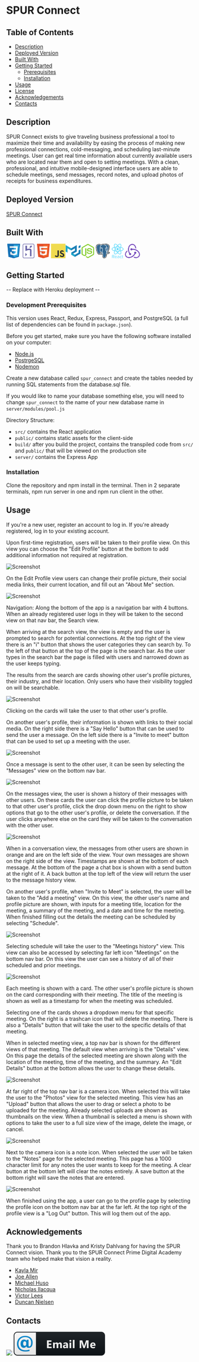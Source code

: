 # SPUR Connect

## Table of Contents

- [Description](#description)
- [Deployed Version](#deployed-version)
- [Built With](#built-with)
- [Getting Started](#getting-started)
  - [Prerequisites](#prerequisites)
  - [Installation](#installation)
- [Usage](#usage)
- [License](#license)
- [Acknowledgements](#acknowledgements)
- [Contacts](#contacts)

## Description

SPUR Connect exists to give traveling business professional a tool to maximize their time and availability by easing the process of making new professional connections, cold-messaging, and scheduling last-minute meetings. User can get real time information about currently available users who are located near them and open to setting meetings. With a clean, professional, and intuitive mobile-designed interface users are able to schedule meetings, send messages, record notes, and upload photos of receipts for business expenditures.

## Deployed Version

[SPUR Connect](https://spur-connect.herokuapp.com/)

## Built With

<a href="https://developer.mozilla.org/en-US/docs/Web/CSS"><img src="https://raw.githubusercontent.com/devicons/devicon/master/icons/css3/css3-original.svg" height="40px" width="40px" /></a><a href="https://www.heroku.com/"><img src="https://raw.githubusercontent.com/devicons/devicon/master/icons/heroku/heroku-original.svg" height="40px" width="40px" /></a><a href="https://developer.mozilla.org/en-US/docs/Web/HTML"><img src="https://raw.githubusercontent.com/devicons/devicon/master/icons/html5/html5-original.svg" height="40px" width="40px" /></a><a href="https://developer.mozilla.org/en-US/docs/Web/JavaScript"><img src="https://raw.githubusercontent.com/devicons/devicon/master/icons/javascript/javascript-original.svg" height="40px" width="40px" /></a><a href="https://material-ui.com/"><img src="https://raw.githubusercontent.com/devicons/devicon/master/icons/materialui/materialui-original.svg" height="40px" width="40px" /></a><a href="https://nodejs.org/en/"><img src="https://raw.githubusercontent.com/devicons/devicon/master/icons/nodejs/nodejs-original.svg" height="40px" width="40px" /></a><a href="https://www.postgresql.org/"><img src="https://raw.githubusercontent.com/devicons/devicon/master/icons/postgresql/postgresql-original.svg" height="40px" width="40px" /></a><a href="https://reactjs.org/"><img src="https://raw.githubusercontent.com/devicons/devicon/master/icons/react/react-original-wordmark.svg" height="40px" width="40px" /></a><a href="https://redux.js.org/"><img src="https://raw.githubusercontent.com/devicons/devicon/master/icons/redux/redux-original.svg" height="40px" width="40px" /></a>

## Getting Started

 -- Replace with Heroku deployment --


### Development Prerequisites

This version uses React, Redux, Express, Passport, and PostgreSQL (a full list of dependencies can be found in `package.json`).

Before you get started, make sure you have the following software installed on your computer:

- [Node.js](https://nodejs.org/en/)
- [PostrgeSQL](https://www.postgresql.org/)
- [Nodemon](https://nodemon.io/)

Create a new database called `spur_connect` and create the tables needed by running SQL statements from the database.sql file.

If you would like to name your database something else, you will need to change `spur_connect` to the name of your new database name in `server/modules/pool.js`

Directory Structure:

- `src/` contains the React application
- `public/` contains static assets for the client-side
- `build/` after you build the project, contains the transpiled code from `src/` and `public/` that will be viewed on the production site
- `server/` contains the Express App

### Installation

Clone the repository and npm install in the terminal.
Then in 2 separate terminals, npm run server in one and npm run client in the other.

## Usage

If you're a new user, register an account to log in. If you're already registered, log in to your existing account.

Upon first-time registration, users will be taken to their profile view. On this view you can choose the "Edit Profile" button at the bottom to add additional information not required at registration.

![Screenshot](./public/images/profile.png)

On the Edit Profile view users can change their profile picture, their social media links, their current location, and fill out an "About Me" section.

![Screenshot](./public/images/editProfile.png)

Navigation: Along the bottom of the app is a navigation bar with 4 buttons. When an already registered user logs in they will be taken to the second view on that nav bar, the Search view.

When arriving at the search view, the view is empty and the user is prompted to search for potential connections. At the top right of the view there is an "i" button that shows the user categories they can search by. To the left of that button at the top of the page is the search bar. As the user types in the search bar the page is filled with users and narrowed down as the user keeps typing.

The results from the search are cards showing other user's profile pictures, their industry, and their location. Only users who have their visibility toggled on will be searchable.

![Screenshot](./public/images/searchResults.png)

Clicking on the cards will take the user to that other user's profile. 

On another user's profile, their information is shown with links to their social media. On the right side there is a "Say Hello" button that can be used to send the user a message. On the left side there is a "Invite to meet" button that can be used to set up a meeting with the user.

![Screenshot](./public/images/profileDetails.png)

Once a message is sent to the other user, it can be seen by selecting the "Messages" view on the bottom nav bar.

![Screenshot](./public/images/messages.png)

On the messages view, the user is shown a history of their messages with other users. On these cards the user can click the profile picture to be taken to that other user's profile, click the drop down menu on the right to show options that go to the other user's profile, or delete the conversation. If the user clicks anywhere else on the card they will be taken to the conversation with the other user.

![Screenshot](./public/images/messageDetail.png)

When in a conversation view, the messages from other users are shown in orange and are on the left side of the view. Your own messages are shown on the right side of the view. Timestamps are shown at the bottom of each message. At the bottom of the page a chat box is shown with a send button at the right of it. A back button at the top left of the view will return the user to the message history view.

On another user's profile, when "Invite to Meet" is selected, the user will be taken to  the "Add a meeting" view. On this view, the other user's name and profile picture are shown, with inputs for a meeting title, location for the meeting, a summary of the meeting, and a date and time for the meeting. When finished filling out the details the meeting can be scheduled by selecting "Schedule".

![Screenshot](./public/images/addMeeting.png)

Selecting schedule will take the user to the "Meetings history" view. This view can also be accessed by selecting far left icon "Meetings" on the bottom nav bar. On this view the user can see a history of all of their scheduled and prior meetings.

![Screenshot](./public/images/meetingHistory.png)

Each meeting is shown with a card. The other user's profile picture is shown on the card corresponding with their meeting. The title of the meeting is shown as well as a timestamp for when the meeting was scheduled.

Selecting one of the cards shows a dropdown menu for that specific meeting. On the right is a trashcan icon that will delete the meeting. There is also a "Details" button that will take the user to the specific details of that meeting.

When in selected meeting view, a top nav bar is shown for the different views of that meeting. The default view when arriving is the "Details" view. On this page the details of the selected meeting are shown along with the location of the meeting, time of the meeting, and the summary. An "Edit Details" button at the bottom allows the user to change these details. 

![Screenshot](./public/images/meetingDetails.png)

At far right of the top nav bar is a camera icon. When selected this will take the user to the "Photos" view for the selected meeting. This view has an "Upload" button that allows the user to drag or select a photo to be uploaded for the meeting. Already selected uploads are shown as thumbnails on the view. When a thumbnail is selected a menu is shown with options to take the user to a full size view of the image, delete the image, or cancel.

![Screenshot](./public/images/meetingPhotos.png)

Next to the camera icon is a note icon. When selected the user will be taken to the "Notes" page for the selected meeting. This page has a 1000 character limit for any notes the user wants to keep for the meeting. A clear button at the bottom left will clear the notes entirely. A save button at the bottom right will save the notes that are entered.


![Screenshot](./public/images/meetingNotes.png)

When finished using the app, a user can go to the profile page by selecting the profile icon on the bottom nav bar at the far left. At the top right of the profile view is a "Log Out" button. This will log them out of the app.



## Acknowledgements

Thank you to Brandon Hlavka and Kristy Dahlvang for having the SPUR Connect vision. Thank you to the SPUR Connect Prime Digital Academy team who helped make that vision a reality.

- [Kayla Mir](https://github.com/Kayla-Mir)
- [Joe Allen](https://github.com/AllenJoeG)
- [Michael Huso](https://github.com/husomichael)
- [Nicholas Ilacqua](https://github.com/IlacquaNicholas)
- [Victor Lees](https://github.com/vlees46)
- [Duncan Nielsen](https://github.com/duncann008)

## Contacts

<a href="https://www.linkedin.com/in/"><img src="https://img.shields.io/badge/LinkedIn-0077B5?style=for-the-badge&logo=linkedin&logoColor=white" /></a>  <a href="mailto:Spurconnect.2022@gmail.com"><img src=https://raw.githubusercontent.com/johnturner4004/readme-generator/master/src/components/assets/images/email_me_button_icon_151852.svg /></a>
